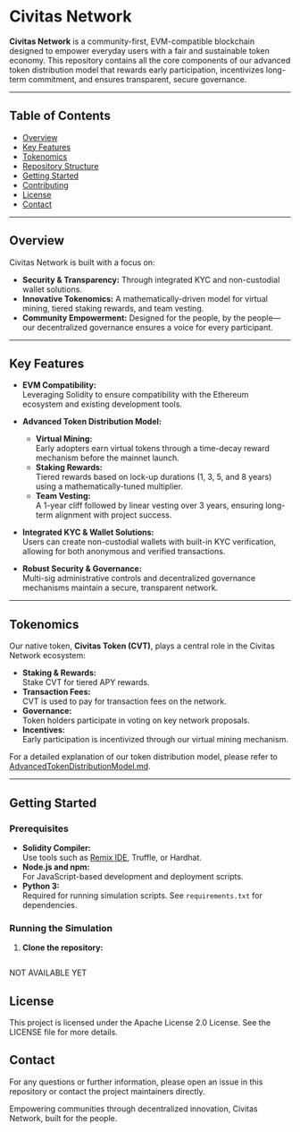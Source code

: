 # Civitas Network

**Civitas Network** is a community-first, EVM-compatible blockchain designed to empower everyday users with a fair and sustainable token economy. This repository contains all the core components of our advanced token distribution model that rewards early participation, incentivizes long-term commitment, and ensures transparent, secure governance.

---

## Table of Contents

- [Overview](#overview)
- [Key Features](#key-features)
- [Tokenomics](#tokenomics)
- [Repository Structure](#repository-structure)
- [Getting Started](#getting-started)
- [Contributing](#contributing)
- [License](#license)
- [Contact](#contact)

---

## Overview

Civitas Network is built with a focus on:
- **Security & Transparency:** Through integrated KYC and non-custodial wallet solutions.
- **Innovative Tokenomics:** A mathematically-driven model for virtual mining, tiered staking rewards, and team vesting.
- **Community Empowerment:** Designed for the people, by the people—our decentralized governance ensures a voice for every participant.

---

## Key Features

- **EVM Compatibility:**  
  Leveraging Solidity to ensure compatibility with the Ethereum ecosystem and existing development tools.

- **Advanced Token Distribution Model:**  
  - **Virtual Mining:**  
    Early adopters earn virtual tokens through a time-decay reward mechanism before the mainnet launch.
  - **Staking Rewards:**  
    Tiered rewards based on lock-up durations (1, 3, 5, and 8 years) using a mathematically-tuned multiplier.
  - **Team Vesting:**  
    A 1-year cliff followed by linear vesting over 3 years, ensuring long-term alignment with project success.

- **Integrated KYC & Wallet Solutions:**  
  Users can create non-custodial wallets with built-in KYC verification, allowing for both anonymous and verified transactions.

- **Robust Security & Governance:**  
  Multi-sig administrative controls and decentralized governance mechanisms maintain a secure, transparent network.

---

## Tokenomics

Our native token, **Civitas Token (CVT)**, plays a central role in the Civitas Network ecosystem:
- **Staking & Rewards:**  
  Stake CVT for tiered APY rewards.
- **Transaction Fees:**  
  CVT is used to pay for transaction fees on the network.
- **Governance:**  
  Token holders participate in voting on key network proposals.
- **Incentives:**  
  Early participation is incentivized through our virtual mining mechanism.

For a detailed explanation of our token distribution model, please refer to [AdvancedTokenDistributionModel.md](AdvancedTokenDistributionModel.md).

---

## Getting Started

### Prerequisites

- **Solidity Compiler:**  
  Use tools such as [Remix IDE](https://remix.ethereum.org/), Truffle, or Hardhat.
- **Node.js and npm:**  
  For JavaScript-based development and deployment scripts.
- **Python 3:**  
  Required for running simulation scripts. See `requirements.txt` for dependencies.

### Running the Simulation

1. **Clone the repository:**

   ```bash
  NOT AVAILABLE YET


## License
This project is licensed under the Apache License 2.0 License. See the LICENSE file for more details.

## Contact
For any questions or further information, please open an issue in this repository or contact the project maintainers directly.

Empowering communities through decentralized innovation, Civitas Network, built for the people.

